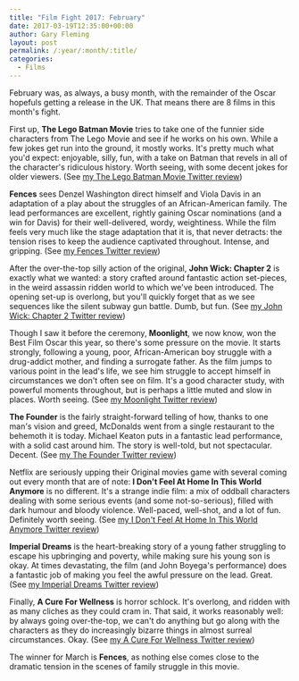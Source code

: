 ```yaml
---
title: "Film Fight 2017: February"
date: 2017-03-19T12:35:00+00:00
author: Gary Fleming
layout: post
permalink: /:year/:month/:title/
categories:
  - Films
---
```


February was, as always, a busy month, with the remainder of the Oscar hopefuls getting a release in the UK. That means there are 8 films in this month's fight.

First up, **The Lego Batman Movie** tries to take one of the funnier side characters from The Lego Movie and see if he works on his own. While a few jokes get run into the ground, it mostly works. It's pretty much what you'd expect: enjoyable, silly, fun, with a take on Batman that revels in all of the character's ridiculous history. Worth seeing, with some decent jokes for older viewers. (See [my The Lego Batman Movie Twitter review](https://twitter.com/garyfleming/status/829060419159474176))

**Fences** sees Denzel Washington direct himself and Viola Davis in an adaptation of a play about the struggles of an African-American family. The lead performances are excellent, rightly gaining Oscar nominations (and a win for Davis) for their well-delivered, wordy, weightiness. While the film feels very much like the stage adaptation that it is, that never detracts: the tension rises to keep the audience captivated throughout. Intense, and gripping. (See [my Fences Twitter review](https://twitter.com/garyfleming/status/831499047919841282))

After the over-the-top silly action of the original, **John Wick: Chapter 2** is exactly what we wanted: a story crafted around fantastic action set-pieces, in the weird assassin ridden world to which we've been introduced. The opening set-up is overlong, but you'll quickly forget that as we see sequences like the silent subway gun battle. Dumb, but fun. (See [my John Wick: Chapter 2 Twitter review](https://twitter.com/garyfleming/status/833246232021700608))

Though I saw it before the ceremony, **Moonlight**, we now know, won the Best Film Oscar this year, so there's some pressure on the movie. It starts strongly, following a young, poor, African-American boy struggle with a drug-addict mother, and finding a surrogate father. As the film jumps to various point in the lead's life, we see him struggle to accept himself in circumstances we don't often see on film. It's a good character study, with powerful moments throughout, but is perhaps a little muted and slow in places. Worth seeing. (See [my Moonlight Twitter review](https://twitter.com/garyfleming/status/833752013422862337))

**The Founder** is the fairly straight-forward telling of how, thanks to one man's vision and greed, McDonalds went from a single restaurant to the behemoth it is today. Michael Keaton puts in a fantastic lead performance, with a solid cast around him. The story is well-told, but not spectacular. Decent. (See [my The Founder Twitter review](https://twitter.com/garyfleming/status/834477036756410368))

Netflix are seriously upping their Original movies game with several coming out every month that are of note: **I Don't Feel At Home In This World Anymore** is no different. It's a strange indie film: a mix of oddball characters dealing with some serious events (and some not-so-serious), filled with dark humour and bloody violence. Well-paced, well-shot, and a lot of fun. Definitely worth seeing. (See [my I Don't Feel At Home In This World Anymore Twitter review](https://twitter.com/garyfleming/status/835600271506042881))

**Imperial Dreams** is the heart-breaking story of a young father struggling to escape his upbringing and poverty, while making sure his young son is okay. At times devastating, the film (and John Boyega's performance) does a fantastic job of making you feel the awful pressure on the lead. Great. (See [my Imperial Dreams Twitter review](https://twitter.com/garyfleming/status/835600488217391105))

Finally, **A Cure For Wellness** is horror schlock. It's overlong, and ridden with as many cliches as they could cram in. That said, it works reasonably well: by always going over-the-top, we can't do anything but go along with the characters as they do increasingly bizarre things in almost surreal circumstances. Okay. (See [my A Cure For Wellness Twitter review](https://twitter.com/garyfleming/status/836291060276084736))

The winner for March is **Fences**, as nothing else comes close to the dramatic tension in the scenes of family struggle in this movie.
